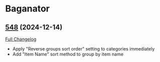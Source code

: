 # Baganator

## [548](https://github.com/Baganator/Baganator/tree/548) (2024-12-14)
[Full Changelog](https://github.com/Baganator/Baganator/compare/547...548) 

- Apply "Reverse groups sort order" setting to categories immediately  
- Add "Item Name" sort method to group by item name  
